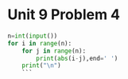 # Unit 9 Problem 4
```.py
n=int(input())
for i in range(n):
    for j in range(n):
        print(abs(i-j),end=' ')
    print("\n")
    ```
